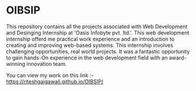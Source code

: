 # OIBSIP
This repository contains all the projects associated with Web Development and Desinging Internship at 'Oasis Infobyte pvt. ltd.'. This web development internship offerd me practical work experience and an introduction to creating and improving web-based systems. This internship involves challenging opportunities, real world projects. It was a fantastic opportunity to gain hands-On experience in the web development field with an award-winning innovation team.

You can view my work on this link :-  https://riteshgaigawali.github.io/OIBSIP/
